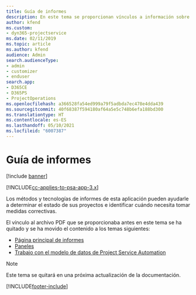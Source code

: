 ```yaml
---
title: Guía de informes
description: En este tema se proporcionan vínculos a información sobre informes.
author: kfend
ms.custom:
- dyn365-projectservice
ms.date: 02/11/2019
ms.topic: article
ms.author: kfend
audience: Admin
search.audienceType:
- admin
- customizer
- enduser
search.app:
- D365CE
- D365PS
- ProjectOperations
ms.openlocfilehash: a366528fa54ed999a79f5adbda7ec478e4dda439
ms.sourcegitcommit: 40f68387f594180af64a5e5c748b6efa188bd300
ms.translationtype: HT
ms.contentlocale: es-ES
ms.lasthandoff: 05/10/2021
ms.locfileid: "6007387"
---
```

# <a name="reporting-guide"></a>Guía de informes

[!include [banner](../../includes/psa-now-project-operations.md)]

[!INCLUDE[cc-applies-to-psa-app-3.x](../../includes/cc-applies-to-psa-app-3x.md)]

Los métodos y tecnologías de informes de esta aplicación pueden ayudarle a determinar el estado de sus proyectos e identificar cuándo necesita tomar medidas correctivas. 

El vínculo al archivo PDF que se proporcionaba antes en este tema se ha quitado y se ha movido el contenido a los temas siguientes:

- [Página principal de informes](../reports-reporting-dynamics-365-project-service.md)
- [Paneles](../reports-dashboards.md)
- [Trabajo con el modelo de datos de Project Service Automation](../reports-working-project-service-data-model.md)

> [!NOTE]
> Este tema se quitará en una próxima actualización de la documentación. 


[!INCLUDE[footer-include](../../includes/footer-banner.md)]